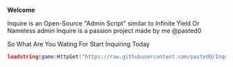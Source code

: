 **Welcome**


Inquire is an Open-Source "Admin Script" similar to Infinite Yield Or Nameless admin
Inquire is a passion project made by me @pasted0


So What Are You Wating For Start Inquiring Today
```lua
loadstring(game:HttpGet("https://raw.githubusercontent.com/pasted0/Inquire/refs/heads/main/main.lua"))()
```
